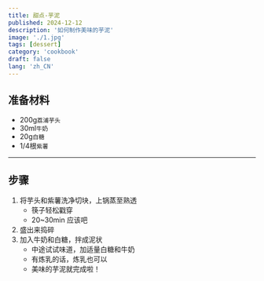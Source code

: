 ```yaml
---
title: 甜点-芋泥
published: 2024-12-12
description: '如何制作美味的芋泥'
image: './1.jpg'
tags: [dessert]
category: 'cookbook'
draft: false
lang: 'zh_CN'
---
```


## 准备材料  
- 200g`荔浦芋头`   
- 30ml`牛奶`  
- 20g`白糖`  
- 1/4根`紫薯`  

***********

## 步骤  
1. 将芋头和紫薯洗净切块，上锅蒸至熟透  
    - 筷子轻松戳穿  
    - 20~30min 应该吧  
2. 盛出来捣碎  
3. 加入牛奶和白糖，拌成泥状  
    - 中途试试味道，加适量白糖和牛奶  
    - 有炼乳的话，炼乳也可以  
    - 美味的芋泥就完成啦！  
